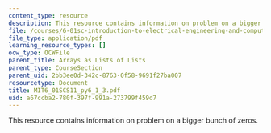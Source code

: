 ```yaml
---
content_type: resource
description: This resource contains information on problem on a bigger bunch of zeros.
file: /courses/6-01sc-introduction-to-electrical-engineering-and-computer-science-i-spring-2011/a67ccba2780f397f991a273799f459d7_MIT6_01SCS11_py6_1_3.pdf
file_type: application/pdf
learning_resource_types: []
ocw_type: OCWFile
parent_title: Arrays as Lists of Lists
parent_type: CourseSection
parent_uid: 2bb3ee0d-342c-8763-0f58-9691f27ba007
resourcetype: Document
title: MIT6_01SCS11_py6_1_3.pdf
uid: a67ccba2-780f-397f-991a-273799f459d7
---
```

This resource contains information on problem on a bigger bunch of zeros.

